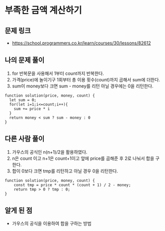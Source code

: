 # 부족한 금액 계산하기

## 문제 링크

- https://school.programmers.co.kr/learn/courses/30/lessons/82612

## 나의 문제 풀이

1. for 반복문을 사용해서 1부터 count까지 반복한다.
2. 가격(price)에 놀이기구 1회부터 총 이용 횟수(count)까지 곱해서 sum에 더한다.
3. sum이 money보다 크면 sum - money를 리턴 아닐 경우에는 0을 리턴한다.

```Js
function solution(price, money, count) {
  let sum = 0;
  for(let i=1;i<=count;i++){
    sum += price * i
  }
  return money < sum ? sum - money : 0
}
```

## 다른 사람 풀이

1. 가우스의 공식인 n(n+1)/2을 활용하였다.
2. n은 count 이고 n+1은 count+1이고 앞에 price를 곱해준 후 2로 나눠서 합을 구한다.
3. 합이 0보다 크면 tmp를 리턴하고 아닐 경우 0을 리턴한다.

```Js
function solution(price, money, count) {
    const tmp = price * count * (count + 1) / 2 - money;
    return tmp > 0 ? tmp : 0;
}
```

## 알게 된 점

- 가우스의 공식을 이용하여 합을 구하는 방법
